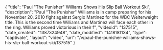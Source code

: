 {
    "title": "Paul \"The Punisher\" Williams Shows His Slip Ball Workout Ski",
    "description": "Paul \"The Punisher\" Williams is in camp preparing for his November 20, 2010 fight against Sergio Martinez for the WBC Welterweight title. This is the second time Williams and Martinez will face each other in the ring. Williams proved victorious in their f",
    "videoid": "137515",
    "date_created": "1387324948",
    "date_modified": "1418181134",
    "type": "captivate",
    "layout": "video",
    "url": "\/v\/paul-the-punisher-williams-shows-his-slip-ball-workout-ski\/137515"
}